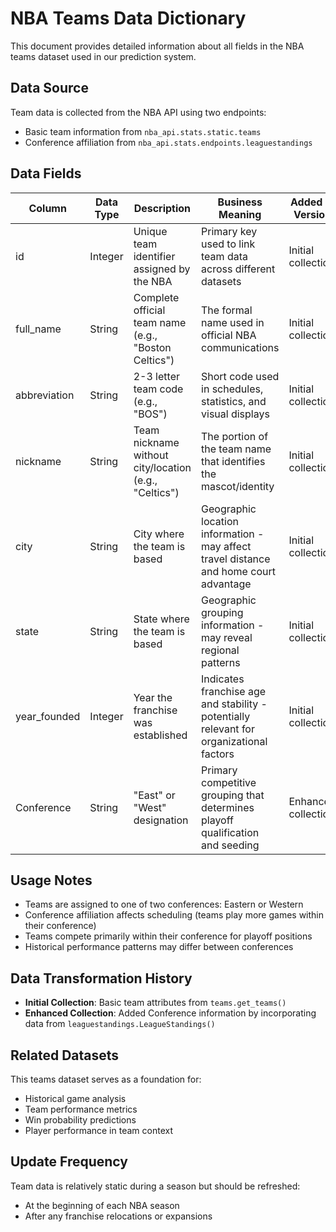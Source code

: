 # NBA Teams Data Dictionary

This document provides detailed information about all fields in the NBA teams dataset used in our prediction system.

## Data Source
Team data is collected from the NBA API using two endpoints:
- Basic team information from `nba_api.stats.static.teams`
- Conference affiliation from `nba_api.stats.endpoints.leaguestandings`

## Data Fields

| Column | Data Type | Description | Business Meaning | Added In Version |
|--------|-----------|-------------|-----------------|------------------|
| id | Integer | Unique team identifier assigned by the NBA | Primary key used to link team data across different datasets | Initial collection |
| full_name | String | Complete official team name (e.g., "Boston Celtics") | The formal name used in official NBA communications | Initial collection |
| abbreviation | String | 2-3 letter team code (e.g., "BOS") | Short code used in schedules, statistics, and visual displays | Initial collection |
| nickname | String | Team nickname without city/location (e.g., "Celtics") | The portion of the team name that identifies the mascot/identity | Initial collection |
| city | String | City where the team is based | Geographic location information - may affect travel distance and home court advantage | Initial collection |
| state | String | State where the team is based | Geographic grouping information - may reveal regional patterns | Initial collection |
| year_founded | Integer | Year the franchise was established | Indicates franchise age and stability - potentially relevant for organizational factors | Initial collection |
| Conference | String | "East" or "West" designation | Primary competitive grouping that determines playoff qualification and seeding | Enhanced collection |

## Usage Notes

- Teams are assigned to one of two conferences: Eastern or Western
- Conference affiliation affects scheduling (teams play more games within their conference)
- Teams compete primarily within their conference for playoff positions
- Historical performance patterns may differ between conferences

## Data Transformation History
- **Initial Collection**: Basic team attributes from `teams.get_teams()`
- **Enhanced Collection**: Added Conference information by incorporating data from `leaguestandings.LeagueStandings()`

## Related Datasets
This teams dataset serves as a foundation for:
- Historical game analysis
- Team performance metrics
- Win probability predictions
- Player performance in team context

## Update Frequency
Team data is relatively static during a season but should be refreshed:
- At the beginning of each NBA season
- After any franchise relocations or expansions